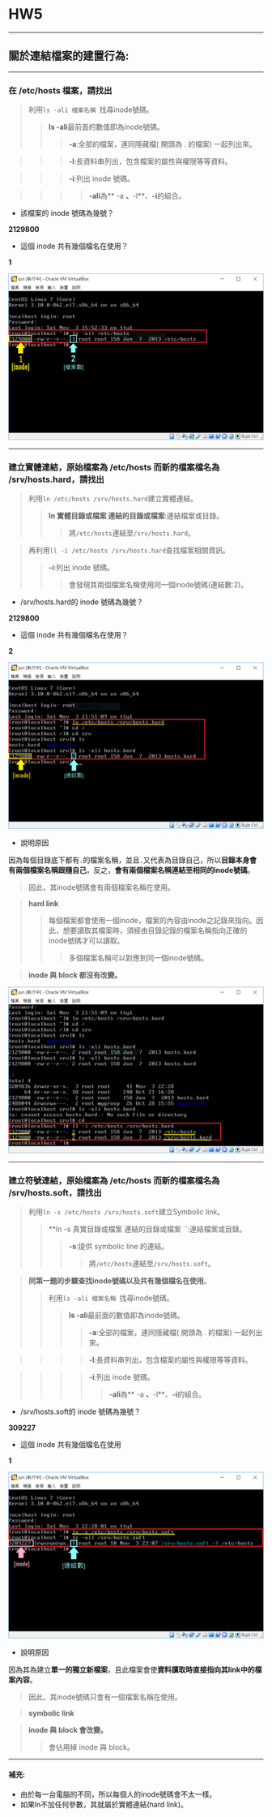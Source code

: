 # HW5
---------------------------------
## 關於連結檔案的建置行為:


---------------------------------
### 在 /etc/hosts 檔案，請找出


> 利用`` ls -ali 檔案名稱  ``找尋inode號碼。
> > **ls -ali**最前面的數值即為inode號碼。
> > > **-a**:全部的檔案，連同隱藏檔( 開頭為 . 的檔案) 一起列出來。

> > > **-l**:長資料串列出，包含檔案的屬性與權限等等資料。

> > > **-i**:列出 inode 號碼。

> > > > **-ali**為** -a **、**-l**、**-i**的組合。


* 該檔案的 inode 號碼為幾號？


**2129800**


* 這個 inode 共有幾個檔名在使用？


**1**


![image](https://github.com/YANGshujun1110/107-1-ntcu-linux/blob/HW-5/ACS107109/HW5img/1-1.png)


---------------------------------
### 建立實體連結，原始檔案為 /etc/hosts 而新的檔案檔名為 /srv/hosts.hard，請找出


> 利用`` ln /etc/hosts /srv/hosts.hard ``建立實體連結。
> > **ln 實體目錄或檔案 連結的目錄或檔案**:連結檔案或目錄。
> > > 將`` /etc/hosts ``連結至`` /srv/hosts.hard ``。

> 再利用`` ll -i /etc/hosts /srv/hosts.hard ``查找檔案相關資訊。
> > **-i**:列出 inode 號碼。
> > > 會發現其兩個檔案名稱使用同一個inode號碼(連結數:2)。


* /srv/hosts.hard的 inode 號碼為幾號？


**2129800**


* 這個 inode 共有幾個檔名在使用？


**2**


![image](https://github.com/YANGshujun1110/107-1-ntcu-linux/blob/HW-5/ACS107109/HW5img/2-1.png)


* 說明原因


因為每個目錄底下都有`` . ``的檔案名稱，並且`` . ``又代表為目錄自己，所以**目錄本身會有兩個檔案名稱跟隨自己**，反之，**會有兩個檔案名稱連結至相同的inode號碼**。
> 因此，其inode號碼會有兩個檔案名稱在使用。

> **hard link**
> >每個檔案都會使用一個inode，檔案的內容由inode之記錄來指向。因此，想要讀取其檔案時，須經由目錄記錄的檔案名稱指向正確的inode號碼才可以讀取。
> > > 多個檔案名稱可以對應到同一個inode號碼。

> **inode 與 block 都沒有改變。**


![image](https://github.com/YANGshujun1110/107-1-ntcu-linux/blob/HW-5/ACS107109/HW5img/2-2.png)


---------------------------------
### 建立符號連結，原始檔案為 /etc/hosts 而新的檔案檔名為 /srv/hosts.soft，請找出


> 利用`` ln -s /etc/hosts /srv/hosts.soft ``建立Symbolic link。
> > **ln -s 真實目錄或檔案 連結的目錄或檔案 ``:連結檔案或目錄。
> > > **-s**:提供 symbolic line 的連結。
> > > > 將`` /etc/hosts ``連結至`` /srv/hosts.soft ``。

> **同第一題的步驟查找inode號碼以及共有幾個檔名在使用**。
> > 利用`` ls -ali 檔案名稱  ``找尋inode號碼。
> > > **ls -ali**最前面的數值即為inode號碼。
> > > > **-a**:全部的檔案，連同隱藏檔( 開頭為 . 的檔案) 一起列出來。

> > > > **-l**:長資料串列出，包含檔案的屬性與權限等等資料。

> > > > **-i**:列出 inode 號碼。
> > > > > **-ali**為** -a **、**-l**、**-i**的組合。


* /srv/hosts.soft的 inode 號碼為幾號？


**309227**


* 這個 inode 共有幾個檔名在使用


**1**


![image](https://github.com/YANGshujun1110/107-1-ntcu-linux/blob/HW-5/ACS107109/HW5img/3-1.png)


* 說明原因


因為其為建立**單一的獨立新檔案**，且此檔案會使**資料讀取時直接指向其link中的檔案內容**。
> 因此，其inode號碼只會有一個檔案名稱在使用。

> **symbolic link**

> **inode 與 block 會改變。**
> >會佔用掉 inode 與 block。


-----------------------------------------
#### 補充:


* 由於每一台電腦的不同，所以每個人的inode號碼會不太一樣。
* 如果ln不加任何參數，其就屬於實體連結(hard link)。
